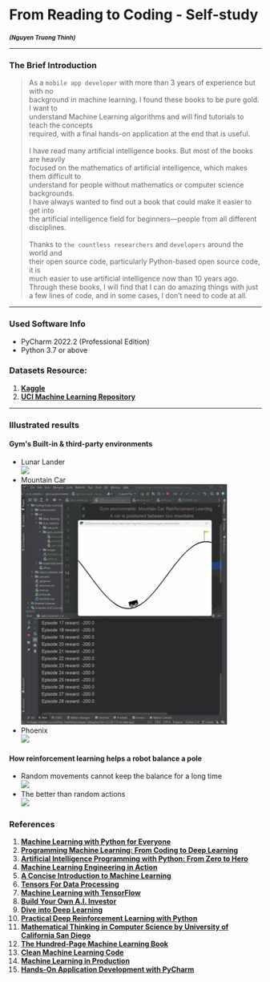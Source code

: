 # From Reading to Coding - Self-study

<small><i><strong>(Nguyen Truong Thinh)</strong></i></small><br>
___

### The Brief Introduction

> As a `mobile app developer` with more than 3 years of experience but with no<br>
> background in machine learning. I found these books to be pure gold. I want to <br>
> understand Machine Learning algorithms and will find tutorials to teach the concepts<br>
> required, with a final hands-on application at the end that is useful. <br><br>
> I have read many artificial intelligence books. But most of the books are heavily<br>
> focused on the mathematics of artificial intelligence, which makes them difficult to<br>
> understand for people without mathematics or computer science backgrounds.<br>
> I have always wanted to find out a book that could make it easier to get into<br>
> the artificial intelligence field for beginners—people from all different disciplines.<br><br>
> Thanks to `the countless researchers` and `developers` around the world and<br>
> their open source code, particularly Python-based open source code, it is<br>
> much easier to use artificial intelligence now than 10 years ago. <br>
> Through these books, I will find that I can do amazing things with just<br>
> a few lines of code, and in some cases, I don’t need to code at all.
___

### Used  Software Info

- PyCharm 2022.2 (Professional Edition)
- Python 3.7 or above

### Datasets Resource:

1. **[Kaggle](https://www.kaggle.com/uciml/pima-indians-diabetes-database)**
2. **[UCI Machine Learning Repository](https://archive.ics.uci.edu/ml/index.php)**
___

### Illustrated results

#### Gym's Built-in & third-party environments
- Lunar Lander<br>
<img src="ml/rl_in_robotics/images/lunar_lander.gif" height="480"/> <br>
- Mountain Car<br>
<img src="ml/rl_in_robotics/images/mountain_car.gif" height="480"/> <br>
- Phoenix<br>
<img src="ml/rl_in_robotics/images/phoenix.gif" height="480"/> <br>

#### How reinforcement learning helps a robot balance a pole
- Random movements cannot keep the balance for a long time<br>
<img src="ml/rl_in_robotics/images/cart-pole-rl.gif" height="480"/> <br>
- The better than random actions<br>
<img src="ml/rl_in_robotics/images/cart-pole-balancing-rl.gif" height="480"/> <br>

### References

1. **[Machine Learning with Python for Everyone](https://www.informit.com/store/machine-learning-with-python-for-everyone-9780134845623)**
2. **[Programming Machine Learning: From Coding to Deep Learning](https://pragprog.com/titles/pplearn/programming-machine-learning/)**
3. **[Artificial Intelligence Programming with Python: From Zero to Hero](https://www.wiley.com/en-sg/Artificial+Intelligence+Programming+with+Python%3A+From+Zero+to+Hero-p-9781119820963)**
4. **[Machine Learning Engineering in Action](https://www.manning.com/books/machine-learning-engineering-in-action)**
5. **[A Concise Introduction to Machine Learning](https://www.routledge.com/A-Concise-Introduction-to-Machine-Learning/Faul/p/book/9780815384106)**
6. **[Tensors For Data Processing](https://www.elsevier.com/books/tensors-for-data-processing/liu/978-0-12-824447-0)**
7. **[Machine Learning with TensorFlow](https://www.manning.com/books/machine-learning-with-tensorflow-second-edition)**
8. **[Build Your Own A.I. Investor](https://www.valueinvestingai.com/)**
9. **[Dive into Deep Learning](https://d2l.ai/index.html)**
10. **[Practical Deep Reinforcement Learning with Python](https://bpbonline.com/products/practical-deep-reinforcement-learning-with-python)**
11. **[Mathematical Thinking in Computer Science by University of California San Diego](https://www.coursera.org/learn/what-is-a-proof)**
12. **[The Hundred-Page Machine Learning Book](https://leanpub.com/theMLbook)**
13. **[Clean Machine Learning Code](https://leanpub.com/cleanmachinelearningcode)**
14. **[Machine Learning in Production](https://bpbonline.com/collections/machine-learning-ai/products/machine-learning-in-production)**
15. **[Hands-On Application Development with PyCharm](https://www.packtpub.com/product/hands-on-application-development-with-pycharm)**